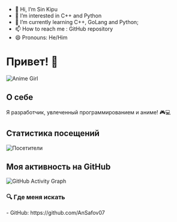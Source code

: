 - 👋 Hi, I’m Sin Kipu
- 👀 I’m interested in C++ and Python
- 🌱 I’m currently learning C++, GoLang and Python;
- 📫 How to reach me : GitHub repository
- 😄 Pronouns: He/Him

# Привет! 👋

![Anime Girl](https://avatanplus.com/files/resources/original/58fdf80c1f55b15ba010ef60.png) <!-- Замените на ссылку на изображение аниме девочки -->

## О себе
Я разработчик, увлеченный программированием и аниме! 🎮💻

## Статистика посещений
![Посетители](https://komarev.com/ghpvc/?username=AnSafov07&color=green) <!-- Замените yourusername на ваш логин -->

## Моя активность на GitHub
![GitHub Activity Graph](https://activity-graph.herokuapp.com/graph?username=yourusername&theme=react) <!-- Замените yourusername на ваш логин -->

<h3>🔍 Где меня искать</h3>
- GitHub: https://github.com/AnSafov07
